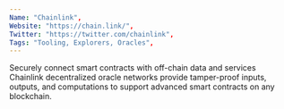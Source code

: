 ```yaml
--- 
Name: "Chainlink", 
Website: "https://chain.link/", 
Twitter: "https://twitter.com/chainlink", 
Tags: "Tooling, Explorers, Oracles", 
--- 
```

<!--lang:en--> 
Securely connect smart contracts with off-chain data and services Chainlink decentralized oracle networks provide tamper-proof inputs, outputs, and computations to support advanced smart contracts on any blockchain.  
<!--lang:es--] 
Conecte de forma segura contratos inteligentes con datos y servicios fuera de la cadena. Las redes Oracle descentralizadas de Chainlink proporcionan entradas, salidas y cálculos a prueba de manipulaciones para admitir contratos inteligentes avanzados en cualquier cadena de bloques.
<!--lang:de--] 
Smart Contracts sicher mit Off-Chain-Daten und -Diensten verbinden Die dezentralen Oracle-Netzwerke von Chainlink bieten manipulationssichere Eingaben, Ausgaben und Berechnungen, um fortschrittliche Smart Contracts auf jeder Blockchain zu unterstützen.
<!--lang:fr--] 
Connectez en toute sécurité des contrats intelligents avec des données et des services hors chaîne Les réseaux oracle décentralisés Chainlink fournissent des entrées, des sorties et des calculs inviolables pour prendre en charge des contrats intelligents avancés sur n'importe quelle chaîne de blocs.
<!--lang:pl--] 
Bezpiecznie łącz inteligentne kontrakty z danymi i usługami poza łańcuchem Zdecentralizowane sieci Oracle Chainlink zapewniają odporne na manipulacje dane wejściowe, wyjściowe i obliczenia w celu obsługi zaawansowanych inteligentnych kontraktów w dowolnym łańcuchu bloków.
<!--lang:uk--] 
Безпечно з’єднуйте смарт-контракти з даними та службами поза мережею. Децентралізовані мережі оракулів Chainlink забезпечують захищені від несанкціонованого введення, виведення та обчислення для підтримки розширених смарт-контрактів у будь-якому блокчейні.
[!--lang:*--> 
